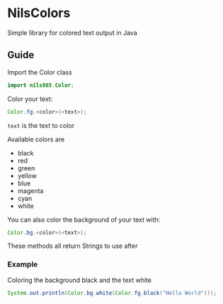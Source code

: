 # NilsColors

Simple library for colored text output in Java

## Guide

Import the Color class

```java
import nils865.Color;
```

Color your text:

```java
Color.fg.<color>(<text>);
```

`text` is the text to color

Available colors are

- black
- red
- green
- yellow
- blue
- magenta
- cyan
- white

You can also color the background of your text with:

```java
Color.bg.<color>(<text>);
```

These methods all return Strings to use after

### Example

Coloring the background black and the text white

```java
System.out.println(Color.bg.white(Color.fg.black("Hello World")));
```
